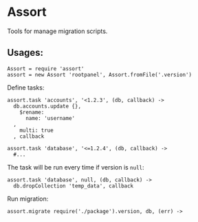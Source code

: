 # Assort
Tools for manage migration scripts.

## Usages:

    Assort = require 'assort'
    assort = new Assort 'rootpanel', Assort.fromFile('.version')

Define tasks:

    assort.task 'accounts', '<1.2.3', (db, callback) ->
      db.accounts.update {},
        $rename:
          name: 'username'
      ,
        multi: true
      , callback

    assort.task 'database', '<=1.2.4', (db, callback) ->
      #...

The task will be run every time if version is `null`:

    assort.task 'database', null, (db, callback) ->
      db.dropCollection 'temp_data', callback

Run migration:

    assort.migrate require('./package').version, db, (err) ->
